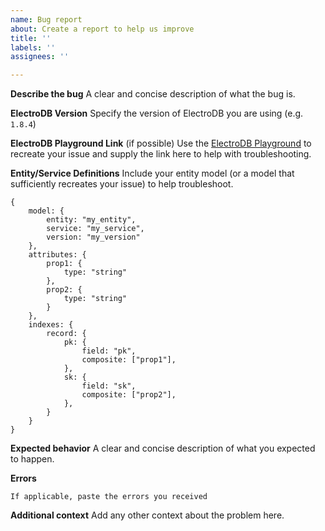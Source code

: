 ```yaml
---
name: Bug report
about: Create a report to help us improve
title: ''
labels: ''
assignees: ''

---
```


**Describe the bug**
A clear and concise description of what the bug is.

**ElectroDB Version**
Specify the version of ElectroDB you are using
(e.g. `1.8.4`)

**ElectroDB Playground Link**
(if possible) Use the [ElectroDB Playground](https://electrodb.fun) to recreate your issue and supply the link here to help with troubleshooting.

**Entity/Service Definitions**
Include your entity model (or a model that sufficiently recreates your issue) to help troubleshoot.
```
{
    model: {
        entity: "my_entity",
        service: "my_service",
        version: "my_version"
    },
    attributes: {
        prop1: {
            type: "string"
        },
        prop2: {
            type: "string"
        }
    },
    indexes: {
        record: {
            pk: {
                field: "pk",
                composite: ["prop1"],
            },
            sk: {
                field: "sk",
                composite: ["prop2"],
            },
        }
    } 
}
``` 

**Expected behavior**
A clear and concise description of what you expected to happen.

**Errors**
```
If applicable, paste the errors you received
```

**Additional context**
Add any other context about the problem here.
